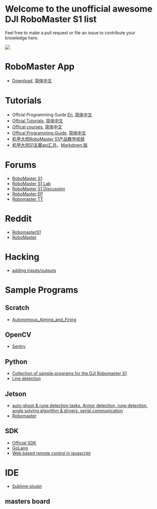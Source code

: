 # Welcome to the unofficial awesome DJI RoboMaster S1 list

Feel free to make a pull request or file an issue to contribute your knowledge here.

<img src="https://user-images.githubusercontent.com/799578/59486980-c2312d80-8ead-11e9-8c77-45edfc76d423.jpg" >

# RoboMaster App
 - [Download](https://www.dji.com/robomaster-s1?site=brandsite&from=homepage), [简体中文](https://www.dji.com/cn/robomaster-s1?site=brandsite&from=homepage)

# Tutorials
 - Offcial Programming Guide [En](https://www.dji.com/robomaster-s1/programming-guide), [简体中文](https://www.dji.com/cn/robomaster-s1/programming-guide)
 - [Offcial Tutorials](https://www.dji.com/robomaster-s1/video), [简体中文](https://www.dji.com/cn/robomaster-s1/video)
 - [Offical courses](https://www.dji.com/robomaster-s1/video-courses), [简体中文](https://www.dji.com/cn/robomaster-s1/video-courses)
 - [Offical Programming Guide](https://www.dji.com/robomaster-s1/programming-guide), [简体中文](https://www.dji.com/cn/robomaster-s1/programming-guide)
 - [机甲大师RoboMaster S1产品教学视频](https://bbs.dji.com/thread-220736-1-1.html)
 - [机甲大师S1主要api汇总](https://bbs.dji.com/thread-227127-1-1.html)，[Markdown 版](https://github.com/program-in-chinese/overview/wiki/%E5%A4%A7%E7%96%86Python-API%E5%88%97%E8%A1%A8)

# Forums
* [RoboMaster S1](https://forum.dji.com/forum.php?mod=forumdisplay&fid=129&filter=typeid&typeid=702)
* [RoboMaster S1 Lab](https://forum.dji.com/forum.php?mod=forumdisplay&fid=129&filter=typeid&typeid=703)
* [RoboMaster S1 Discussion](https://forum.dji.com/forum.php?mod=forumdisplay&fid=129&filter=typeid&typeid=704)
* [RoboMaster EP](https://forum.dji.com/forum.php?mod=forumdisplay&fid=129&filter=typeid&typeid=745)
* [Robomaster TT](https://forum.dji.com/forum.php?mod=forumdisplay&fid=129)

# Reddit
* [RobomasterS1](https://www.reddit.com/r/RobomasterS1/)
* [RoboMaster](https://www.reddit.com/r/ROBOMASTER/)

# Hacking
* [adding inputs/outputs](https://hackaday.io/project/167276-dji-robomaster-s1-hacks)

# Sample Programs

## Scratch
* [Autonomous_Aiming_and_Firing](https://github.com/markind69/Vision_Marker_Chaser)

## OpenCV
* [Sentry](https://github.com/HelloWorldTeam/Robomaster2018-sentry-vision)

## Python
* [Collection of sample programs for the DJI Robomaster S1](https://git.bug-br.org.br/bga/robomasters1/src/master/sample_programs)
* [Line detection](https://github.com/markind69/S1_Crossing_Line_Gaps)

## Jetson
* [auto-shoot & rune detection tasks. Armor detection, rune detection, angle solving algorithm & drivers, serial communication](https://github.com/SEU-SuperNova-CVRA/Robomaster2018-SEU-OpenSource)
* [Robomaster](https://github.com/Beck-Sisyphus/RoboMasters_2016)

## SDK
* [Official SDK](https://github.com/dji-sdk/RoboMaster-SDK)
* [GoLang](https://github.com/LibiChai/robomaster-go)
* [Web based remote control in javascript](https://github.com/Raghav-B/RoboMaster_S1_Web_Remote)

# IDE
* [Sublime plugin](https://github.com/sunjiawe/RoboMaster-Easy-S1)

## masters board
